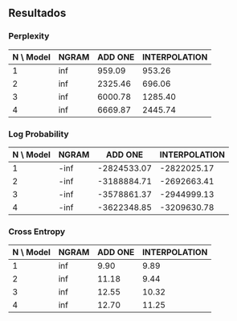 ## Resultados

### Perplexity

| N \ Model | NGRAM | ADD ONE | INTERPOLATION |
|---|--------|--------|--------|
| 1 | inf | 959.09 | 953.26 |
| 2 | inf | 2325.46 | 696.06 |
| 3 | inf | 6000.78 | 1285.40 |
| 4 | inf | 6669.87 | 2445.74 |


### Log Probability

| N \ Model | NGRAM | ADD ONE | INTERPOLATION |
|---|--------|--------|--------|
| 1 | -inf | -2824533.07 | -2822025.17 |
| 2 | -inf | -3188884.71 | -2692663.41 |
| 3 | -inf | -3578861.37 | -2944999.13 |
| 4 | -inf | -3622348.85 | -3209630.78 |


### Cross Entropy

| N \ Model | NGRAM | ADD ONE | INTERPOLATION |
|---|--------|--------|--------|
| 1 | inf | 9.90 | 9.89 |
| 2 | inf | 11.18 | 9.44 |
| 3 | inf | 12.55 | 10.32 |
| 4 | inf | 12.70 | 11.25 |
